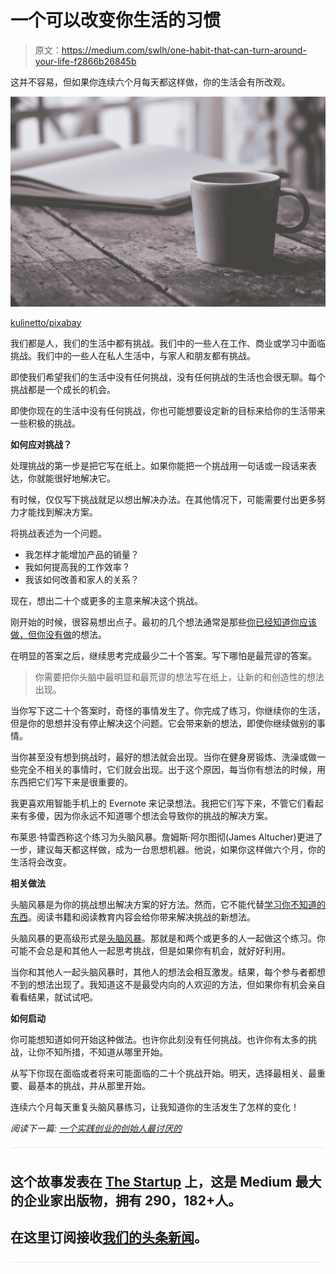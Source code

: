 # 一个可以改变你生活的习惯

> 原文：<https://medium.com/swlh/one-habit-that-can-turn-around-your-life-f2866b26845b>

这并不容易，但如果你连续六个月每天都这样做，你的生活会有所改观。

![](img/6f4ecd1cf2acac844b8fe500c9f679cb.png)

[kulinetto/pixabay](https://pixabay.com/en/background-black-coffee-business-2847957/)

我们都是人，我们的生活中都有挑战。我们中的一些人在工作、商业或学习中面临挑战。我们中的一些人在私人生活中，与家人和朋友都有挑战。

即使我们希望我们的生活中没有任何挑战，没有任何挑战的生活也会很无聊。每个挑战都是一个成长的机会。

即使你现在的生活中没有任何挑战，你也可能想要设定新的目标来给你的生活带来一些积极的挑战。

**如何应对挑战？**

处理挑战的第一步是把它写在纸上。如果你能把一个挑战用一句话或一段话来表达，你就能很好地解决它。

有时候，仅仅写下挑战就足以想出解决办法。在其他情况下，可能需要付出更多努力才能找到解决方案。

将挑战表述为一个问题。

*   我怎样才能增加产品的销量？
*   我如何提高我的工作效率？
*   我该如何改善和家人的关系？

现在，想出二十个或更多的主意来解决这个挑战。

刚开始的时候，很容易想出点子。最初的几个想法通常是那些[你已经知道你应该做，但你没有做](https://ideavisionaction.com/personal-development/how-to-motivate-yourself-to-do-the-things-you-know-you-should-do/)的想法。

在明显的答案之后，继续思考完成最少二十个答案。写下哪怕是最荒谬的答案。

> 你需要把你头脑中最明显和最荒谬的想法写在纸上，让新的和创造性的想法出现。

当你写下这二十个答案时，奇怪的事情发生了。你完成了练习，你继续你的生活，但是你的思想并没有停止解决这个问题。它会带来新的想法，即使你继续做别的事情。

当你甚至没有想到挑战时，最好的想法就会出现。当你在健身房锻炼、洗澡或做一些完全不相关的事情时，它们就会出现。出于这个原因，每当你有想法的时候，用东西把它们写下来是很重要的。

我更喜欢用智能手机上的 Evernote 来记录想法。我把它们写下来，不管它们看起来有多傻，因为你永远不知道哪个想法会导致你的挑战的解决方案。

布莱恩·特雷西称这个练习为头脑风暴。詹姆斯·阿尔图彻(James Altucher)更进了一步，建议每天都这样做，成为一台思想机器。他说，如果你这样做六个月，你的生活将会改变。

**相关做法**

头脑风暴是为你的挑战想出解决方案的好方法。然而，它不能代替[学习你不知道的东西](https://ideavisionaction.com/personal-development/what-you-dont-know-you-dont-know-can-change-your-life/)。阅读书籍和阅读教育内容会给你带来解决挑战的新想法。

头脑风暴的更高级形式是[头脑风暴](https://ideavisionaction.com/entrepreneurship/one-practice-startup-founders-hate/)。那就是和两个或更多的人一起做这个练习。你可能不会总是和其他人一起思考挑战，但是如果你有机会，就好好利用。

当你和其他人一起头脑风暴时，其他人的想法会相互激发。结果，每个参与者都想不到的想法出现了。我知道这不是最受内向的人欢迎的方法，但如果你有机会亲自看看结果，就试试吧。

**如何启动**

你可能想知道如何开始这种做法。也许你此刻没有任何挑战。也许你有太多的挑战，让你不知所措，不知道从哪里开始。

从写下你现在面临或者将来可能面临的二十个挑战开始。明天，选择最相关、最重要、最基本的挑战，并从那里开始。

连续六个月每天重复头脑风暴练习，让我知道你的生活发生了怎样的变化！

*阅读下一篇:* [*一个实践创业的创始人最讨厌的*](https://ideavisionaction.com/entrepreneurship/one-practice-startup-founders-hate/)

![](img/731acf26f5d44fdc58d99a6388fe935d.png)

## 这个故事发表在 [The Startup](https://medium.com/swlh) 上，这是 Medium 最大的企业家出版物，拥有 290，182+人。

## 在这里订阅接收[我们的头条新闻](http://growthsupply.com/the-startup-newsletter/)。

![](img/731acf26f5d44fdc58d99a6388fe935d.png)